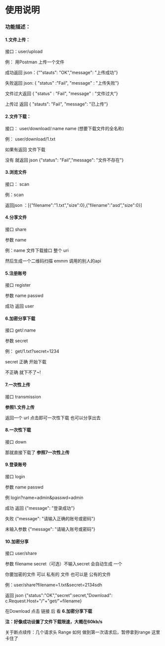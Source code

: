 # 使用说明

### 功能描述：

#### 1.文件上传：

接口：user/upload 

例： 用Postman 上传一个文件 

成功返回 json：{“"stauts":  "OK","message": "上传成功"}

失败返回 json: {   "status" :"Fail",   "message" : "上传失败"}

文件过大返回 {   "status" : "Fail",   "message" : "文件过大"}

上传过 返回 {   "stauts":  "Fail",   "message": "已上传"}

#### 2.文件下载：

接口： user/download/:name  name (想要下载文件的全名称)

例： user/download/1.txt

如果有返回 文件下载

没有 就返回 json {"status":  "Fail","message": "文件不存在"}

#### 3.浏览文件

接口： scan

例：scan

返回json ：[{"filename":"1.txt","size":0},{"filename":"asd","size":0}]

#### 4.分享文件

接口 share

参数 name

例：name 文件下载接口 整个 uri 

然后生成一个二维码扫描 emmm  调用的别人的api

#### 5.注册账号

接口 register

参数 name passwd

成功 返回 user

#### 6.加密分享下载

接口 get/:name 

参数 secret 

例： get/1.txt?secret=1234

secret 正确 开始下载

不正确 就下不了~!

#### 7.一次性上传

接口 transmission

**参照1.文件上传**

返回一个 url 点击即可一次性下载 也可以分享出去

#### 8.一次性下载

接口 down

那就直接下载了 **参照7一次性上传**

#### 9.登录账号

接口 login 

参数 name passwd

例 login?name=admin&passwd=admin

成功 返回 {"message": "登录成功"}

失败 {"message": "请输入正确的账号或密码"}

未输入参数 {"message": "请输入账号或密码"}

#### 10.加密分享

接口 user/share

参数 filename secret（可选）不输入secret 会自动生成 一个

你要加密的文件 可以 私有的 文件 也可以是 公有的文件

例：user/share?filename=1.txt&secret=2134sdh

返回 json {"status":"OK","secret":secret,"Download": c.Request.Host+"/"+"get/"+filename}

在Download 点击 链接 后 看 **6.加密分享下载**





**注：好像成功设置了文件下载限速，大概在60kb/s**

关于断点续传：几个请求头 Range 如何 做到第一次请求后，暂停拿到range 这里卡住了